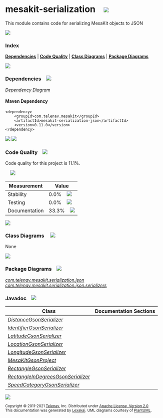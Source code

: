 [//]: # (start-user-text)



[//]: # (end-user-text)

# mesakit-serialization &nbsp;&nbsp; <img src="https://telenav.github.io/telenav-assets/images/icons/bits-32.png" srcset="https://telenav.github.io/telenav-assets/images/icons/bits-32-2x.png 2x"/>

This module contains code for serializing MesaKit objects to JSON

<img src="https://telenav.github.io/telenav-assets/images/separators/horizontal-line-512.png" srcset="https://telenav.github.io/telenav-assets/images/separators/horizontal-line-512-2x.png 2x"/>

### Index



[**Dependencies**](#dependencies) | [**Code Quality**](#code-quality) | [**Class Diagrams**](#class-diagrams) | [**Package Diagrams**](#package-diagrams)

<img src="https://telenav.github.io/telenav-assets/images/separators/horizontal-line-512.png" srcset="https://telenav.github.io/telenav-assets/images/separators/horizontal-line-512-2x.png 2x"/>

### Dependencies <a name="dependencies"></a> &nbsp;&nbsp; <img src="https://telenav.github.io/telenav-assets/images/icons/dependencies-32.png" srcset="https://telenav.github.io/telenav-assets/images/icons/dependencies-32-2x.png 2x"/>

[*Dependency Diagram*](https://www.mesakit.org/0.11.0/lexakai/mesakit-extensions/mesakit-serialization/json/documentation/diagrams/dependencies.svg)

#### Maven Dependency

    <dependency>
        <groupId>com.telenav.mesakit</groupId>
        <artifactId>mesakit-serialization-json</artifactId>
        <version>0.11.0</version>
    </dependency>

<img src="https://telenav.github.io/telenav-assets/images/separators/horizontal-line-128.png" srcset="https://telenav.github.io/telenav-assets/images/separators/horizontal-line-128-2x.png 2x"/>

[//]: # (start-user-text)



[//]: # (end-user-text)

<img src="https://telenav.github.io/telenav-assets/images/separators/horizontal-line-128.png" srcset="https://telenav.github.io/telenav-assets/images/separators/horizontal-line-128-2x.png 2x"/>

### Code Quality <a name="code-quality"></a> &nbsp;&nbsp; <img src="https://telenav.github.io/telenav-assets/images/icons/ruler-32.png" srcset="https://telenav.github.io/telenav-assets/images/icons/ruler-32-2x.png 2x"/>

Code quality for this project is 11.1%.  
  
&nbsp; &nbsp; <img src="https://telenav.github.io/telenav-assets/images/meters/meter-10-96.png" srcset="https://telenav.github.io/telenav-assets/images/meters/meter-10-96-2x.png 2x"/>

| Measurement   | Value                    |
|---------------|--------------------------|
| Stability     | 0.0%&nbsp; &nbsp; <img src="https://telenav.github.io/telenav-assets/images/meters/meter-0-96.png" srcset="https://telenav.github.io/telenav-assets/images/meters/meter-0-96-2x.png 2x"/>     |
| Testing       | 0.0%&nbsp; &nbsp; <img src="https://telenav.github.io/telenav-assets/images/meters/meter-0-96.png" srcset="https://telenav.github.io/telenav-assets/images/meters/meter-0-96-2x.png 2x"/>       |
| Documentation | 33.3%&nbsp; &nbsp; <img src="https://telenav.github.io/telenav-assets/images/meters/meter-30-96.png" srcset="https://telenav.github.io/telenav-assets/images/meters/meter-30-96-2x.png 2x"/> |

<img src="https://telenav.github.io/telenav-assets/images/separators/horizontal-line-128.png" srcset="https://telenav.github.io/telenav-assets/images/separators/horizontal-line-128-2x.png 2x"/>

### Class Diagrams <a name="class-diagrams"></a> &nbsp; &nbsp; <img src="https://telenav.github.io/telenav-assets/images/icons/diagram-40.png" srcset="https://telenav.github.io/telenav-assets/images/icons/diagram-40-2x.png 2x"/>

None

<img src="https://telenav.github.io/telenav-assets/images/separators/horizontal-line-128.png" srcset="https://telenav.github.io/telenav-assets/images/separators/horizontal-line-128-2x.png 2x"/>

### Package Diagrams <a name="package-diagrams"></a> &nbsp;&nbsp; <img src="https://telenav.github.io/telenav-assets/images/icons/box-24.png" srcset="https://telenav.github.io/telenav-assets/images/icons/box-24-2x.png 2x"/>

[*com.telenav.mesakit.serialization.json*](https://www.mesakit.org/0.11.0/lexakai/mesakit-extensions/mesakit-serialization/json/documentation/diagrams/com.telenav.mesakit.serialization.json.svg)  
[*com.telenav.mesakit.serialization.json.serializers*](https://www.mesakit.org/0.11.0/lexakai/mesakit-extensions/mesakit-serialization/json/documentation/diagrams/com.telenav.mesakit.serialization.json.serializers.svg)

### Javadoc <a name="code-quality"></a> &nbsp;&nbsp; <img src="https://telenav.github.io/telenav-assets/images/icons/books-24.png" srcset="https://telenav.github.io/telenav-assets/images/icons/books-24-2x.png 2x"/>

| Class | Documentation Sections  |
|-------|-------------------------|
| [*DistanceGsonSerializer*](https://www.mesakit.org/0.11.0/javadoc/mesakit-extensions/mesakit-serialization-json/com/telenav/mesakit/serialization/json/serializers/DistanceGsonSerializer.html) |  |  
| [*IdentifierGsonSerializer*](https://www.mesakit.org/0.11.0/javadoc/mesakit-extensions/mesakit-serialization-json/com/telenav/mesakit/serialization/json/serializers/IdentifierGsonSerializer.html) |  |  
| [*LatitudeGsonSerializer*](https://www.mesakit.org/0.11.0/javadoc/mesakit-extensions/mesakit-serialization-json/com/telenav/mesakit/serialization/json/serializers/LatitudeGsonSerializer.html) |  |  
| [*LocationGsonSerializer*](https://www.mesakit.org/0.11.0/javadoc/mesakit-extensions/mesakit-serialization-json/com/telenav/mesakit/serialization/json/serializers/LocationGsonSerializer.html) |  |  
| [*LongitudeGsonSerializer*](https://www.mesakit.org/0.11.0/javadoc/mesakit-extensions/mesakit-serialization-json/com/telenav/mesakit/serialization/json/serializers/LongitudeGsonSerializer.html) |  |  
| [*MesaKitGsonProject*](https://www.mesakit.org/0.11.0/javadoc/mesakit-extensions/mesakit-serialization-json/com/telenav/mesakit/serialization/json/MesaKitGsonProject.html) |  |  
| [*RectangleGsonSerializer*](https://www.mesakit.org/0.11.0/javadoc/mesakit-extensions/mesakit-serialization-json/com/telenav/mesakit/serialization/json/serializers/RectangleGsonSerializer.html) |  |  
| [*RectangleInDegreesGsonSerializer*](https://www.mesakit.org/0.11.0/javadoc/mesakit-extensions/mesakit-serialization-json/com/telenav/mesakit/serialization/json/serializers/RectangleInDegreesGsonSerializer.html) |  |  
| [*SpeedCategoryGsonSerializer*](https://www.mesakit.org/0.11.0/javadoc/mesakit-extensions/mesakit-serialization-json/com/telenav/mesakit/serialization/json/serializers/SpeedCategoryGsonSerializer.html) |  |  

[//]: # (start-user-text)



[//]: # (end-user-text)

<img src="https://telenav.github.io/telenav-assets/images/separators/horizontal-line-512.png" srcset="https://telenav.github.io/telenav-assets/images/separators/horizontal-line-512-2x.png 2x"/>

<sub>Copyright &#169; 2011-2021 [Telenav](https://telenav.com), Inc. Distributed under [Apache License, Version 2.0](LICENSE)</sub>  
<sub>This documentation was generated by [Lexakai](https://lexakai.org). UML diagrams courtesy of [PlantUML](https://plantuml.com).</sub>

